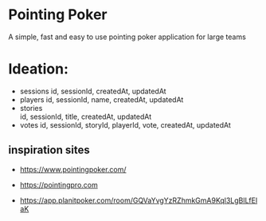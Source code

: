 
# Pointing Poker

A simple, fast and easy to use pointing poker application for large teams


# Ideation:
- sessions
    id, sessionId, createdAt, updatedAt
- players
    id, sessionId, name, createdAt, updatedAt
- stories   
    id, sessionId, title, createdAt, updatedAt
- votes
    id, sessionId, storyId, playerId, vote, createdAt, updatedAt



## inspiration sites
- https://www.pointingpoker.com/

- https://pointingpro.com

- https://app.planitpoker.com/room/GQVaYvgYzRZhmkGmA9Kql3LgBlLfElaK

